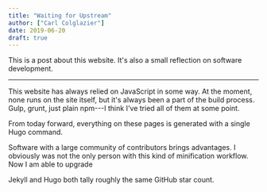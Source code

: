 ```yaml
---
title: "Waiting for Upstream"
author: ["Carl Colglazier"]
date: 2019-06-20
draft: true
---
```


This is a post about this website. It's also a small reflection on software development.

---

This website has always relied on JavaScript in some way. At the moment, none runs on the site itself, but it's always been a part of the build process. Gulp, grunt, just plain npm---I think I've tried all of them at some point.

From today forward, everything on these pages is generated with a single Hugo command.

Software with a large community of contributors brings advantages. I obviously was not the only person with this kind of minification workflow. Now I am able to upgrade

Jekyll and Hugo both tally roughly the same GitHub star count.